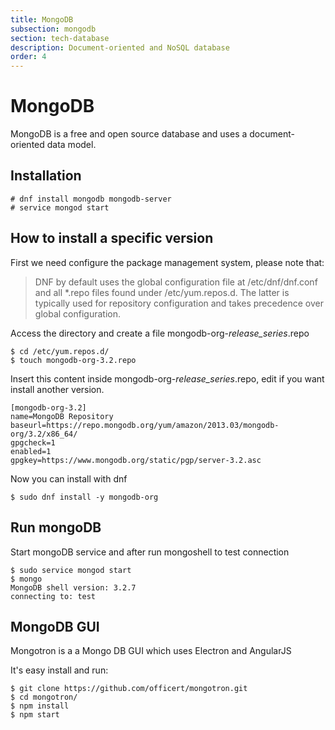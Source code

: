 ```yaml
---
title: MongoDB
subsection: mongodb
section: tech-database
description: Document-oriented and NoSQL database
order: 4
---
```


# MongoDB 

MongoDB is a free and open source database and uses a document-oriented data model.

## Installation 

```
# dnf install mongodb mongodb-server
# service mongod start
```

## How to install a specific version 

First we need configure the package management system, please note that:

> DNF by default uses the global configuration file at /etc/dnf/dnf.conf and all *.repo files found under /etc/yum.repos.d. The
latter is typically used for repository configuration and takes precedence over global configuration.

Access the directory and create a file mongodb-org-*release_series*.repo

```
$ cd /etc/yum.repos.d/
$ touch mongodb-org-3.2.repo  
```

Insert this content inside mongodb-org-*release_series*.repo, edit if you want install another version.

```
[mongodb-org-3.2]
name=MongoDB Repository
baseurl=https://repo.mongodb.org/yum/amazon/2013.03/mongodb-org/3.2/x86_64/
gpgcheck=1
enabled=1
gpgkey=https://www.mongodb.org/static/pgp/server-3.2.asc
```

Now you can install with dnf

```
$ sudo dnf install -y mongodb-org
```

## Run mongoDB 

Start mongoDB service and after run mongoshell to test connection  

```
$ sudo service mongod start
$ mongo
MongoDB shell version: 3.2.7
connecting to: test
```

## MongoDB GUI 

Mongotron is a a Mongo DB GUI which uses Electron and AngularJS

It's easy install and run:

```
$ git clone https://github.com/officert/mongotron.git 
$ cd mongotron/
$ npm install
$ npm start
```
